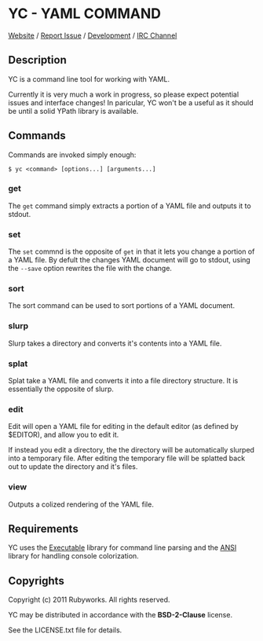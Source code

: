 # YC - YAML COMMAND

[Website](http://rubyworks.github.com/yc) /
[Report Issue](http://github.com/rubyworks/yc/issues) /
[Development](http://github.com/rubyworks/yc) /
[IRC Channel](irc://chat.us.freenode.net/rubyworks)


## Description

YC is a command line tool for working with YAML.

Currently it is very much a work in progress, so please expect potential
issues and interface changes! In paricular, YC won't be a useful as it
should be until a solid YPath library is available.

## Commands

Commands are invoked simply enough:

    $ yc <command> [options...] [arguments...]

### get

The `get` command simply extracts a portion of a YAML file and outputs
it to stdout.

### set

The `set` commnd is the opposite of `get` in that it lets you change
a portion of a YAML file. By defult the changes YAML document will go
to stdout, using the `--save` option rewrites the file with the change.

### sort

The sort command can be used to sort portions of a YAML document.

### slurp

Slurp takes a directory and converts it's contents into a YAML file.

### splat

Splat take a YAML file and converts it into a file directory structure.
It is essentially the opposite of slurp.

### edit

Edit will open a YAML file for editing in the default editor (as defined by 
$EDITOR), and allow you to edit it.

If instead you edit a directory, the the directory will be automatically 
slurped into a temporary file. After editing the temporary file will be
splatted back out to update the directory and it's files.

### view

Outputs a colized rendering of the YAML file.


## Requirements

YC uses the [Executable](http://rubyworks.github.com/executable) library for
command line parsing and the [ANSI](http://rubyworks.github.com/ansi)
library for handling console colorization.


## Copyrights

Copyright (c) 2011 Rubyworks. All rights reserved.

YC may be distributed in accordance with the **BSD-2-Clause** license.

See the LICENSE.txt file for details.




